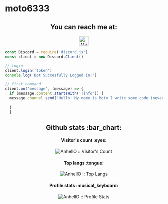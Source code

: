 
# moto6333

<h2 align="center">You can reach me at:</h2>

<p align="center">
  <a href="https://willmoto.com">
    <img src="https://d2fltix0v2e0sb.cloudfront.net/dev-badge.svg" alt="My Personal Website" height="30" width="30">
  </a>

  ```js
const Discord = require('discord.js')
const client = new Discord.Client()

// login
client.login('token')
console.log('Bot Succesfully Logged In!')

// first command
client.on('message', (message) => {
    if (message.content.startsWith('!info')) {
    message.channel.send('Hello! My name is Moto I write some code (never good) and steal a lot of it my friend who made this is Jarynnnn check him out!')
    
    }
    }
```
  
</p>


<h2 align="center">Github stats :bar_chart:</h2>

<h4 align="center">Visitor's count :eyes:</h4>

<p align="center"><img src="https://profile-counter.glitch.me/{moto6333}/count.svg" alt="AnhellO :: Visitor's Count" /></p>

<h4 align="center">Top langs :tongue:</h4>

<p align="center"><img src="https://github-readme-stats.vercel.app/api/top-langs/?username=moto6333&langs_count=10&theme=tokyonight&layout=compact" alt="AnhellO :: Top Langs" /></p>

<h4 align="center">Profile stats :musical_keyboard:</h4>

<p align="center"><img src="https://github-readme-stats.vercel.app/api?username=moto6333&show_icons=true&theme=synthwave" alt="AnhellO :: Profile Stats" /></p>



